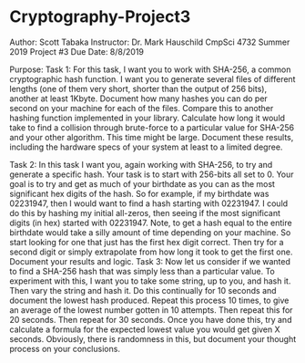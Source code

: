 # Cryptography-Project3

Author: Scott Tabaka
Instructor: Dr. Mark Hauschild
CmpSci 4732 Summer 2019
Project #3
Due Date: 8/8/2019

Purpose: Task 1:
For this task, I want you to work with SHA-256, a common cryptographic hash function. I want you to generate several files of different lengths 
(one of them very short, shorter than the output of 256 bits), another at least 1Kbyte. Document how many hashes you can do per second on your 
machine for each of the files. Compare this to another hashing function implemented in your library. Calculate how long it would take to find a 
collision through brute-force to a particular value for SHA-256 and your other algorithm. This time might be large. Document these results, 
including the hardware specs of your system at least to a limited degree.

Task 2:
In this task I want you, again working with SHA-256, to try and generate a specific hash. Your task is to start with 256-bits all set to 0. Your 
goal is to try and get as much of your birthdate as you can as the most significant hex digits of the hash. So for example, if my birthdate was 
02231947, then I would want to find a hash starting with 02231947. I could do this by hashing my initial all-zeros, then seeing if the most 
significant digits (in hex) started with 02231947. Note, to get a hash equal to the entire birthdate would take a silly amount of time depending 
on your machine. So start looking for one that just has the first hex digit correct. Then try for a second digit or simply extrapolate from how 
long it took to get the first one. Document your results and logic.
Task 3:
Now let us consider if we wanted to find a SHA-256 hash that was simply less than a particular value. To experiment with this, I want you to take 
some string, up to you, and hash it. Then vary the string and hash it. Do this continually for 10 seconds and document the lowest hash produced. 
Repeat this process 10 times, to give an average of the lowest number gotten in 10 attempts. Then repeat this for 20 seconds. Then repeat for 30 
seconds. Once you have done this, try and calculate a formula for the expected lowest value you would get given X seconds. Obviously, there is 
randomness in this, but document your thought process on your conclusions.
